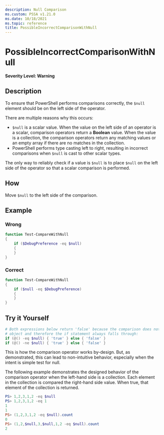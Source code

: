```yaml
---
description: Null Comparison
ms.custom: PSSA v1.21.0
ms.date: 10/18/2021
ms.topic: reference
title: PossibleIncorrectComparisonWithNull
---
```

# PossibleIncorrectComparisonWithNull

**Severity Level: Warning**

## Description

To ensure that PowerShell performs comparisons correctly, the `$null` element should be on the left
side of the operator.

There are multiple reasons why this occurs:

- `$null` is a scalar value. When the value on the left side of an operator is a scalar, comparison
  operators return a **Boolean** value. When the value is a collection, the comparison operators
  return any matching values or an empty array if there are no matches in the collection.
- PowerShell performs type casting left to right, resulting in incorrect comparisons when `$null` is
  cast to other scalar types.

The only way to reliably check if a value is `$null` is to place `$null` on the left side of the
operator so that a scalar comparison is performed.

## How

Move `$null` to the left side of the comparison.

## Example

### Wrong

```powershell
function Test-CompareWithNull
{
    if ($DebugPreference -eq $null)
    {
    }
}
```

### Correct

```powershell
function Test-CompareWithNull
{
    if ($null -eq $DebugPreference)
    {
    }
}
```

## Try it Yourself

```powershell
# Both expressions below return 'false' because the comparison does not return an
# object and therefore the if statement always falls through:
if (@() -eq $null) { 'true' } else { 'false' }
if (@() -ne $null) { 'true' } else { 'false' }
```

This is how the comparison operator works by-design. But, as demonstrated, this can lead
to non-intuitive behavior, especially when the intent is simple test for null.

The following example demonstrates the designed behavior of the comparison operator when the
left-hand side is a collection. Each element in the collection is compared the right-hand side
value. When true, that element of the collection is returned.

```powershell
PS> 1,2,3,1,2 -eq $null
PS> 1,2,3,1,2 -eq 1
1
1
PS> (1,2,3,1,2 -eq $null).count
0
PS> (1,2,$null,3,$null,1,2 -eq $null).count
2
```
